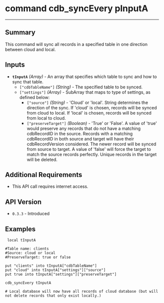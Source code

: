 # command cdb_syncEvery pInputA
---

## Summary
This command will sync all records in a specified table in one direction between cloud and local.

## Inputs
* **`tInputA`** *(Array)* - An array that specifies which table to sync and how to sync that table.
	* `["cdbTableName"]` *(String)* - The specified table to be synced.    
	* `["settings"]` *(Array)* - SubArray that maps to type of settings, as defined below:        
		* `["source"]` *(String)* - 'Cloud' or 'local'. String determines the direction of the sync. If 'cloud' is chosen, records will be synced from cloud to local. If 'local' is chosen, records will be synced from local to cloud.    	    
		* `["preserveTarget"]` *(Boolean)* - 'True' or 'False'. A value of 'true' would preserve any records that do not have a matching cdbRecordID in the source. Records with a matching cdbRecordID in both source and target will have their cdbRecordVersion considered. The newer record will be synced from source to target. A value of 'false' will force the target to match the source records perfectly. Unique records in the target will be deleted.

## Additional Requirements
* This API call requires internet access.

## API Version
* `0.3.3` - Introduced

## Examples
```
 local tInputA

#Table name: clients
#Source: cloud or local
#PreserveTarget: true or false
     
put "clients" into tInputA["cdbTableName"]
put "cloud" into tInputA["settings"]["source"]
put true into tInputA["settings"]["preserveTarget"]
     
cdb_syncEvery tInputA
     
# Local database will now have all records of cloud database (but will not delete records that only exist locally.)

``` 
